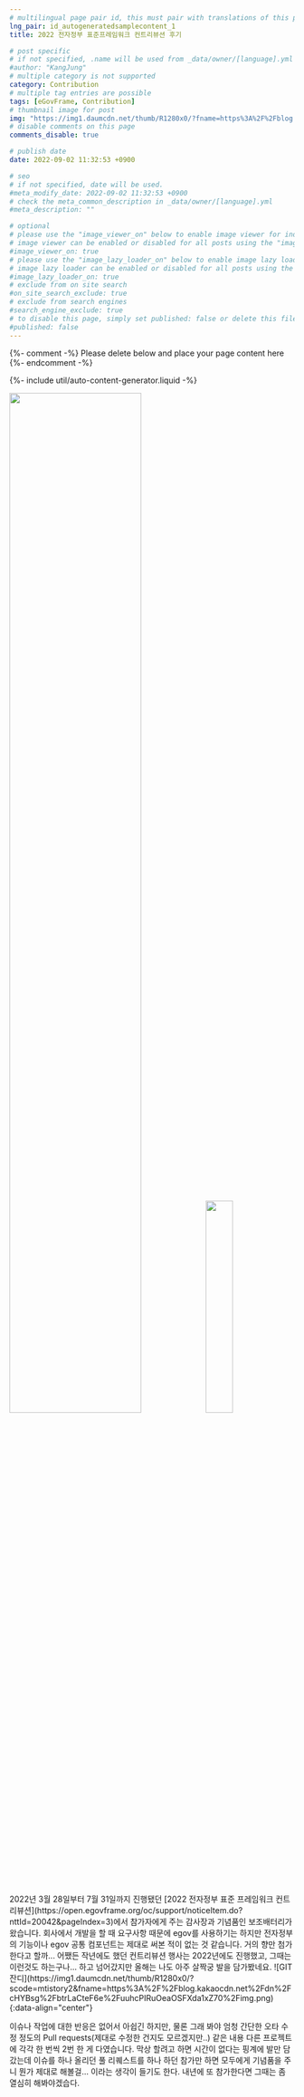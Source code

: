 ```yaml
---
# multilingual page pair id, this must pair with translations of this page. (This name must be unique)
lng_pair: id_autogeneratedsamplecontent_1
title: 2022 전자정부 표준프레임워크 컨트리뷰션 후기

# post specific
# if not specified, .name will be used from _data/owner/[language].yml
#author: "KangJung"
# multiple category is not supported
category: Contribution
# multiple tag entries are possible
tags: [eGovFrame, Contribution]
# thumbnail image for post
img: "https://img1.daumcdn.net/thumb/R1280x0/?fname=https%3A%2F%2Fblog.kakaocdn.net%2Fdn%2FXfkLQ%2FbtrLawGAupU%2FtPATa9kc46bN6lYCo8h210%2Fimg.png"
# disable comments on this page
comments_disable: true

# publish date
date: 2022-09-02 11:32:53 +0900

# seo
# if not specified, date will be used.
#meta_modify_date: 2022-09-02 11:32:53 +0900
# check the meta_common_description in _data/owner/[language].yml
#meta_description: ""

# optional
# please use the "image_viewer_on" below to enable image viewer for individual pages or posts (_posts/ or [language]/_posts folders).
# image viewer can be enabled or disabled for all posts using the "image_viewer_posts: true" setting in _data/conf/main.yml.
#image_viewer_on: true
# please use the "image_lazy_loader_on" below to enable image lazy loader for individual pages or posts (_posts/ or [language]/_posts folders).
# image lazy loader can be enabled or disabled for all posts using the "image_lazy_loader_posts: true" setting in _data/conf/main.yml.
#image_lazy_loader_on: true
# exclude from on site search
#on_site_search_exclude: true
# exclude from search engines
#search_engine_exclude: true
# to disable this page, simply set published: false or delete this file
#published: false
---
```


{%- comment -%} Please delete below and place your page content here {%- endcomment -%}

{%- include util/auto-content-generator.liquid -%}

<!-- outline-start -->
<img src = "https://img1.daumcdn.net/thumb/R1280x0/?scode=mtistory2&fname=https%3A%2F%2Fblog.kakaocdn.net%2Fdn%2FXfkLQ%2FbtrLawGAupU%2FtPATa9kc46bN6lYCo8h210%2Fimg.png" width="68%">
<img src = "https://img1.daumcdn.net/thumb/R1280x0/?scode=mtistory2&fname=https%3A%2F%2Fblog.kakaocdn.net%2Fdn%2FbeMTd6%2FbtrLchBPHyI%2FXcUBvMDSoS2CQlFWkpBNHk%2Fimg.png" width="31%">
2022년 3월 28일부터 7월 31일까지 진행됐던 [2022 전자정부 표준 프레임워크 컨트리뷰션](https://open.egovframe.org/oc/support/noticeItem.do?nttId=20042&pageIndex=3)에서 참가자에게 주는 감사장과 기념품인 보조배터리가 왔습니다.
회사에서 개발을 할 때 요구사항 때문에 egov를 사용하기는 하지만 전자정부의 기능이나 egov 공통 컴포넌트는 제대로 써본 적이 없는 것 같습니다.
거의 향만 첨가한다고 할까... 어쨌든 작년에도 했던 컨트리뷰션 행사는 2022년에도 진행했고, 그때는 이런것도 하는구나... 하고  넘어갔지만 올해는 나도 아주 살짝궁 발을 담가봤네요.
![GIT 잔디](https://img1.daumcdn.net/thumb/R1280x0/?scode=mtistory2&fname=https%3A%2F%2Fblog.kakaocdn.net%2Fdn%2FcHYBsg%2FbtrLaCteF6e%2FuuhcPIRuOeaOSFXda1xZ70%2Fimg.png){:data-align="center"}

이슈나 작업에 대한 반응은 없어서 아쉽긴 하지만, 물론 그래 봐야 엄청 간단한 오타 수정 정도의 Pull requests(제대로 수정한 건지도 모르겠지만..) 같은 내용 다른 프로젝트에 각각 한 번씩 2번 한 게 다였습니다.
막상 할려고 하면 시간이 없다는 핑계에 발만 담갔는데 이슈를 하나 올리던 풀 리퀘스트를 하나 하던 참가만 하면 모두에게 기념품을 주니 뭔가 제대로 해볼걸... 이라는 생각이 들기도 한다. 내년에 또 참가한다면 그때는 좀 열심히 해봐야겠습다.

<!-- outline-end -->
